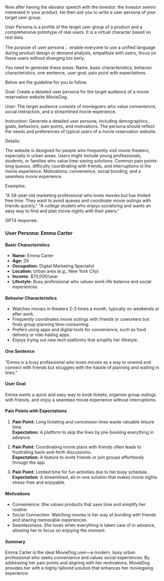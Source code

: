 Now after having the elevator speech with the investor, the investor seems interested in your product. He then
ask you to write a user persona of your target user group.

User Persona is a profile of the target user group of a product and a comprehensive prototype of real users. It is 
a virtual character based on real data.

The purpose of user persona： enable everyone to use a unified language during product design or demand analysis, empathize with users, focus on these users without diverging too early.

You need to generate these areas: Name, basic characteristics, behavior characteristics, one sentence, user goal, pain point with expectations.

Below are the guideline for you to follow.

Goal: Create a detailed user persona for the target audience of a movie reservation website MovieDog.

User: The target audience consists of moviegoers who value convenience, social interaction, and a streamlined movie experience.

Instruction: Generate a detailed user persona, including demographics, goals, behaviors, pain points, and motivations. The persona should reflect the needs and preferences of typical users of a movie reservation website.

Details:

The website is designed for people who frequently visit movie theaters, especially in urban areas.
Users might include young professionals, students, or families who value time-saving solutions.
Common pain points: long queues, difficulty coordinating with friends, and interruptions in the movie experience.
Motivations: convenience, social bonding, and a seamless movie experience.

Examples:

"A 28-year-old marketing professional who loves movies but has limited free time. They want to avoid queues and coordinate movie outings with friends quickly."
"A college student who enjoys socializing and wants an easy way to find and plan movie nights with their peers."

GPT4 response:
### **User Persona: Emma Carter**

#### **Basic Characteristics**  
- **Name:** Emma Carter  
- **Age:** 29  
- **Occupation:** Digital Marketing Specialist  
- **Location:** Urban area (e.g., New York City)  
- **Income:** $70,000/year  
- **Lifestyle:** Busy professional who values work-life balance and social experiences  

#### **Behavior Characteristics**  
- Watches movies in theaters 2-3 times a month, typically on weekends or after work.  
- Frequently coordinates movie outings with friends or coworkers but finds group planning time-consuming.  
- Prefers using apps and digital tools for convenience, such as food delivery or ride-hailing apps.  
- Enjoys trying out new tech platforms that simplify her lifestyle.  

#### **One Sentence**  
"Emma is a busy professional who loves movies as a way to unwind and connect with friends but struggles with the hassle of planning and waiting in lines."  

#### **User Goal**  
Emma wants a quick and easy way to book tickets, organize group outings with friends, and enjoy a seamless movie experience without interruptions.  

#### **Pain Points with Expectations**  
1. **Pain Point:** Long ticketing and concession lines waste valuable leisure time.  
   **Expectation:** A platform to skip the lines by pre-booking everything in advance.  

2. **Pain Point:** Coordinating movie plans with friends often leads to frustrating back-and-forth discussions.  
   **Expectation:** A feature to invite friends or join groups effortlessly through the app.  

3. **Pain Point:** Limited time for fun activities due to her busy schedule.  
   **Expectation:** A streamlined, all-in-one solution that makes movie nights stress-free and enjoyable.  

#### **Motivations**  
- Convenience: She values products that save time and simplify her routine.  
- Social Connection: Watching movies is her way of bonding with friends and sharing memorable experiences.  
- Seamlessness: She loves when everything is taken care of in advance, allowing her to focus on enjoying the moment.  

#### **Summary**  
Emma Carter is the ideal MovieDog user—a modern, busy urban professional who seeks convenience and values social experiences. By addressing her pain points and aligning with her motivations, MovieDog provides her with a highly tailored solution that enhances her moviegoing experience.
